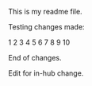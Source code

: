This is my readme file.

Testing changes made:

1
2
3
4
5
6
7
8
9
10

End of changes.
 
Edit for in-hub change.

